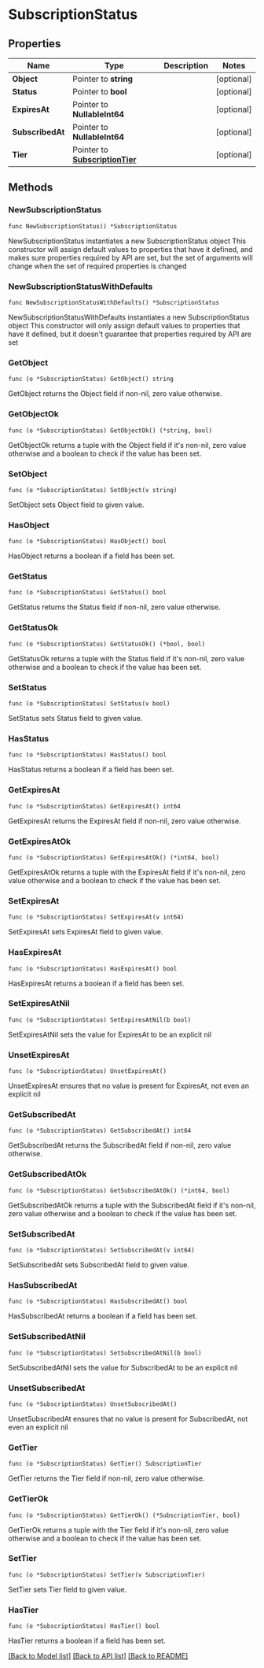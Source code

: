 # SubscriptionStatus

## Properties

Name | Type | Description | Notes
------------ | ------------- | ------------- | -------------
**Object** | Pointer to **string** |  | [optional] 
**Status** | Pointer to **bool** |  | [optional] 
**ExpiresAt** | Pointer to **NullableInt64** |  | [optional] 
**SubscribedAt** | Pointer to **NullableInt64** |  | [optional] 
**Tier** | Pointer to [**SubscriptionTier**](SubscriptionTier.md) |  | [optional] 

## Methods

### NewSubscriptionStatus

`func NewSubscriptionStatus() *SubscriptionStatus`

NewSubscriptionStatus instantiates a new SubscriptionStatus object
This constructor will assign default values to properties that have it defined,
and makes sure properties required by API are set, but the set of arguments
will change when the set of required properties is changed

### NewSubscriptionStatusWithDefaults

`func NewSubscriptionStatusWithDefaults() *SubscriptionStatus`

NewSubscriptionStatusWithDefaults instantiates a new SubscriptionStatus object
This constructor will only assign default values to properties that have it defined,
but it doesn't guarantee that properties required by API are set

### GetObject

`func (o *SubscriptionStatus) GetObject() string`

GetObject returns the Object field if non-nil, zero value otherwise.

### GetObjectOk

`func (o *SubscriptionStatus) GetObjectOk() (*string, bool)`

GetObjectOk returns a tuple with the Object field if it's non-nil, zero value otherwise
and a boolean to check if the value has been set.

### SetObject

`func (o *SubscriptionStatus) SetObject(v string)`

SetObject sets Object field to given value.

### HasObject

`func (o *SubscriptionStatus) HasObject() bool`

HasObject returns a boolean if a field has been set.

### GetStatus

`func (o *SubscriptionStatus) GetStatus() bool`

GetStatus returns the Status field if non-nil, zero value otherwise.

### GetStatusOk

`func (o *SubscriptionStatus) GetStatusOk() (*bool, bool)`

GetStatusOk returns a tuple with the Status field if it's non-nil, zero value otherwise
and a boolean to check if the value has been set.

### SetStatus

`func (o *SubscriptionStatus) SetStatus(v bool)`

SetStatus sets Status field to given value.

### HasStatus

`func (o *SubscriptionStatus) HasStatus() bool`

HasStatus returns a boolean if a field has been set.

### GetExpiresAt

`func (o *SubscriptionStatus) GetExpiresAt() int64`

GetExpiresAt returns the ExpiresAt field if non-nil, zero value otherwise.

### GetExpiresAtOk

`func (o *SubscriptionStatus) GetExpiresAtOk() (*int64, bool)`

GetExpiresAtOk returns a tuple with the ExpiresAt field if it's non-nil, zero value otherwise
and a boolean to check if the value has been set.

### SetExpiresAt

`func (o *SubscriptionStatus) SetExpiresAt(v int64)`

SetExpiresAt sets ExpiresAt field to given value.

### HasExpiresAt

`func (o *SubscriptionStatus) HasExpiresAt() bool`

HasExpiresAt returns a boolean if a field has been set.

### SetExpiresAtNil

`func (o *SubscriptionStatus) SetExpiresAtNil(b bool)`

 SetExpiresAtNil sets the value for ExpiresAt to be an explicit nil

### UnsetExpiresAt
`func (o *SubscriptionStatus) UnsetExpiresAt()`

UnsetExpiresAt ensures that no value is present for ExpiresAt, not even an explicit nil
### GetSubscribedAt

`func (o *SubscriptionStatus) GetSubscribedAt() int64`

GetSubscribedAt returns the SubscribedAt field if non-nil, zero value otherwise.

### GetSubscribedAtOk

`func (o *SubscriptionStatus) GetSubscribedAtOk() (*int64, bool)`

GetSubscribedAtOk returns a tuple with the SubscribedAt field if it's non-nil, zero value otherwise
and a boolean to check if the value has been set.

### SetSubscribedAt

`func (o *SubscriptionStatus) SetSubscribedAt(v int64)`

SetSubscribedAt sets SubscribedAt field to given value.

### HasSubscribedAt

`func (o *SubscriptionStatus) HasSubscribedAt() bool`

HasSubscribedAt returns a boolean if a field has been set.

### SetSubscribedAtNil

`func (o *SubscriptionStatus) SetSubscribedAtNil(b bool)`

 SetSubscribedAtNil sets the value for SubscribedAt to be an explicit nil

### UnsetSubscribedAt
`func (o *SubscriptionStatus) UnsetSubscribedAt()`

UnsetSubscribedAt ensures that no value is present for SubscribedAt, not even an explicit nil
### GetTier

`func (o *SubscriptionStatus) GetTier() SubscriptionTier`

GetTier returns the Tier field if non-nil, zero value otherwise.

### GetTierOk

`func (o *SubscriptionStatus) GetTierOk() (*SubscriptionTier, bool)`

GetTierOk returns a tuple with the Tier field if it's non-nil, zero value otherwise
and a boolean to check if the value has been set.

### SetTier

`func (o *SubscriptionStatus) SetTier(v SubscriptionTier)`

SetTier sets Tier field to given value.

### HasTier

`func (o *SubscriptionStatus) HasTier() bool`

HasTier returns a boolean if a field has been set.


[[Back to Model list]](../README.md#documentation-for-models) [[Back to API list]](../README.md#documentation-for-api-endpoints) [[Back to README]](../README.md)


